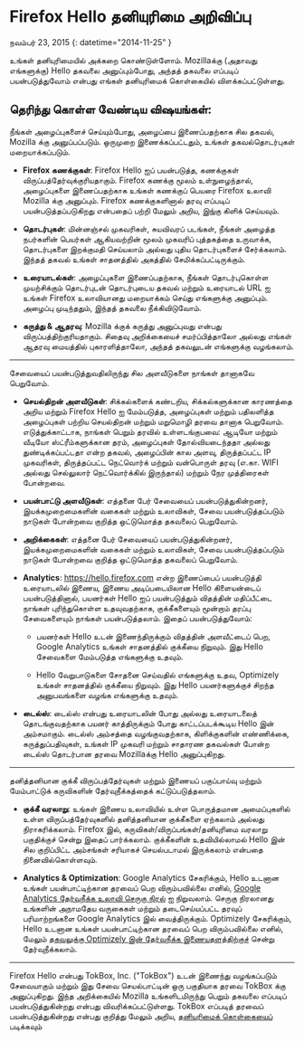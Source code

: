 # Firefox Hello தனியுரிமை அறிவிப்பு

நவம்பர் 23, 2015
{: datetime="2014-11-25" }

உங்கள் தனியுரிமையில் அக்கறை கொண்டுள்ளோம். Mozillaக்கு (அதாவது எங்களுக்கு) Hello தகவலை அனுப்பும்போது, அந்தத் தகவலை எப்படிப் பயன்படுத்துவோம் என்பது எங்கள் தனியுரிமைக் கொள்கையில் விளக்கப்பட்டுள்ளது.

## தெரிந்து கொள்ள வேண்டிய விஷயங்கள்:

நீங்கள் அழைப்புகளைச் செய்யும்போது, அழைப்பை இணைப்பதற்காக சில தகவல், Mozilla க்கு அனுப்பப்படும். ஒருமுறை இணைக்கப்பட்டதும், உங்கள் தகவல்தொடர்புகள் மறையாக்கப்படும்.

* **Firefox கணக்குகள்**: Firefox Hello ஐப் பயன்படுத்த, கணக்குகள் விருப்பத்தேர்வுக்குரியதாகும்.  Firefox கணக்கு மூலம் உள்நுழைந்தால், அழைப்புகளை இணைப்பதற்காக உங்கள் கணக்குப் பெயரை Firefox உலாவி Mozilla க்கு அனுப்பும். Firefox கணக்குகளினால் தரவு எப்படிப் பயன்படுத்தப்படுகிறது என்பதைப் பற்றி மேலும் அறிய, [இங்கு](https://www.mozilla.org/privacy/firefox-cloud/) கிளிக் செய்யவும்.

* **தொடர்புகள்**: மின்னஞ்சல் முகவரிகள், சுயவிவரப் படங்கள், நீங்கள் அழைத்த நபர்களின் பெயர்கள் ஆகியவற்றின் மூலம் முகவரிப் புத்தகத்தை உருவாக்க, தொடர்புகளை இறக்குமதி செய்யலாம் அல்லது புதிய தொடர்புகளைச் சேர்க்கலாம்.  இந்தத் தகவல் உங்கள் சாதனத்தில் அகத்தில் சேமிக்கப்பட்டிருக்கும்.

* **உரையாடல்கள்**: அழைப்புகளை இணைப்பதற்காக, நீங்கள் தொடர்புகொள்ள முயற்சிக்கும் தொடர்புடன் தொடர்புடைய தகவல் மற்றும் உரையாடல் URL ஐ உங்கள் Firefox உலாவியானது மறையாக்கம் செய்து எங்களுக்கு அனுப்பும். அழைப்பு முடிந்ததும், இந்தத் தகவலை நீக்கிவிடுவோம்.

* **கருத்து & ஆதரவு**: Mozilla க்குக் கருத்து அனுப்புவது என்பது விருப்பத்திற்குரியதாகும்.  சிதைவு அறிக்கையைச் சமர்ப்பித்தாலோ அல்லது எங்கள் ஆதரவு மையத்தில் புகாரளித்தாலோ, அந்தத் தகவலுடன் எங்களுக்கு வழங்கலாம்.

---------------------------------------

சேவையைப் பயன்படுத்துவதிலிருந்து சில அளவீடுகளை நாங்கள் தானாகவே பெறுவோம்.

* **செயல்திறன் அளவீடுகள்**: சிக்கல்களைக் கண்டறிய, சிக்கல்களுக்கான காரணத்தை அறிய மற்றும் Firefox Hello ஐ மேம்படுத்த, அழைப்புகள் மற்றும் பதிலளித்த அழைப்புகள் பற்றிய செயல்திறன் மற்றும் மறுமொழி தரவை தானாக பெறுவோம்.  எடுத்துக்காட்டாக, நாங்கள் பெறும் தரவில் உள்ளடங்குபவை: ஆடியோ மற்றும் வீடியோ ஸ்ட்ரீம்களுக்கான தரம், அழைப்புகள் தோல்வியடைந்ததா அல்லது துண்டிக்கப்பட்டதா என்ற தகவல், அழைப்பின் கால அளவு, திருத்தப்பட்ட IP முகவரிகள், திருத்தப்பட்ட நெட்வொர்க் மற்றும் வன்பொருள் தரவு (எ.கா. WIFI அல்லது செல்லுலார் நெட்வொர்க்கில் இருந்தால்) மற்றும் நேர முத்திரைகள் போன்றவை.

* **பயன்பாட்டு அளவீடுகள்**: எத்தனை பேர் சேவையைப் பயன்படுத்துகின்றனர், இயக்கமுறைமைகளின் வகைகள் மற்றும் உலாவிகள், சேவை பயன்படுத்தப்படும் நாடுகள் போன்றவை குறித்த ஒட்டுமொத்த தகவலைப் பெறுவோம்.

* **அறிக்கைகள்**: எத்தனை பேர் சேவையைப் பயன்படுத்துகின்றனர், இயக்கமுறைமைகளின் வகைகள் மற்றும் உலாவிகள், சேவை பயன்படுத்தப்படும் நாடுகள் போன்றவை குறித்த ஒட்டுமொத்த தகவலைப் பெறுவோம்.

* **Analytics**: https://hello.firefox.com என்ற இணைப்பைப் பயன்படுத்தி உரையாடலில் இணைய, இணைய அடிப்படையிலான Hello கிளையன்டைப் பயன்படுத்தினால், பயனர்கள் Hello ஐப் பயன்படுத்தும் விதத்தின் மதிப்பீட்டை நாங்கள் புரிந்துகொள்ள உதவுவதற்காக, குக்கீகளையும் மூன்றாம் தரப்பு சேவைகளையும் நாங்கள் பயன்படுத்தலாம். இதைப் பயன்படுத்துவோம்:

    * பயனர்கள் Hello உடன் இணைந்திருக்கும் விதத்தின் அளவீட்டைப் பெற, Google Analytics உங்கள் சாதனத்தில் குக்கீயை நிறுவும். இது Hello சேவைகளை மேம்படுத்த எங்களுக்கு உதவும். 
    
    * Hello வேறுபாடுகளை சோதனை செய்வதில் எங்களுக்கு உதவ, Optimizely உங்கள் சாதனத்தில் குக்கீயை நிறுவும். இது Hello பயனர்களுக்குச் சிறந்த அனுபவங்களை வழங்க எங்களுக்கு உதவும்.

* **டைல்ஸ்**: டைல்ஸ் என்பது உரையாடலின் போது அல்லது உரையாடலைத் தொடங்குவதற்காக பயனர் காத்திருக்கும் போது காட்டப்படக்கூடிய Hello இன் அம்சமாகும். டைல்ஸ் அம்சத்தை வழங்குவதற்காக, கிளிக்குகளின் எண்ணிக்கை, கருத்துப்பதிவுகள், உங்கள் IP முகவரி மற்றும் சாதாரண தகவல்கள் போன்ற டைல்ஸ் தொடர்பான தரவை Mozillaக்கு Hello அனுப்புகிறது.

---------------------------------------

தனித்தனியான குக்கீ விருப்பத்தேர்வுகள் மற்றும் இணையப் பகுப்பாய்வு மற்றும் மேம்பாட்டுக் கருவிகளின் 
தேர்வுநீக்கத்தைக் கட்டுப்படுத்தலாம்.

* **குக்கீ வரலாறு**: உங்கள் இணைய உலாவியில் உள்ள பொருத்தமான அமைப்புகளில் உள்ள விருப்பத்தேர்வுகளில் 
தனித்தனியான குக்கீகளை ஏற்கலாம் அல்லது நிராகரிக்கலாம். Firefox இல், 
கருவிகள்/விருப்பங்கள்/தனியுரிமை வரலாறு பகுதிக்குச் சென்று இதைப் பார்க்கலாம். குக்கீகளின் உதவியில்லாமல் 
Hello இன் சில குறிப்பிட்ட அம்சங்கள் சரியாகச் செயல்படாமல் இருக்கலாம் என்பதை நினைவில்கொள்ளவும். 

* **Analytics & Optimization**: Google Analytics சேகரிக்கும், Hello உடனான உங்கள் பயன்பாட்டிற்கான தரவைப் பெற விரும்பவில்லை எனில், 
[Google Analytics
தேர்வுநீக்க உலாவி செருகு நிரல்](https://tools.google.com/dlpage/gaoptout) ஐ நிறுவலாம். செருகு நிரலானது உங்களின் அநாமதேய வருகைகள் மற்றும் தடைசெய்யப்பட்ட தரவுப் பரிமாற்றங்களை Google Analytics இல் வைத்திருக்கும். Optimizely சேகரிக்கும், Hello உடனான உங்கள் பயன்பாட்டிற்கான தரவைப் பெற விரும்பவில்லை எனில், மேலும் [தகவலுக்கு Optimizely இன் தேர்வுநீக்க இணையதளத்திற்குச்](https://www.optimizely.com/opt_out) சென்று தேர்வுநீக்கலாம்.

---------------------------------------

Firefox Hello என்பது TokBox, Inc. ("TokBox") உடன் இணைந்து வழங்கப்படும் சேவையாகும் மற்றும் இது சேவை செயல்பாட்டின் ஒரு பகுதியாக தரவை TokBox க்கு அனுப்புகிறது.  இந்த அறிக்கையில் Mozilla உங்களிடமிருந்து பெறும் தகவலை எப்படிப் பயன்படுத்துகின்றது என்பது விவரிக்கப்பட்டுள்ளது. TokBox எப்படித் தரவைப் பயன்படுத்துகின்றது என்பது குறித்து மேலும் அறிய, [தனியுரிமைக் கொள்கையைப்](https://tokbox.com/support/privacy-policy) படிக்கவும்
